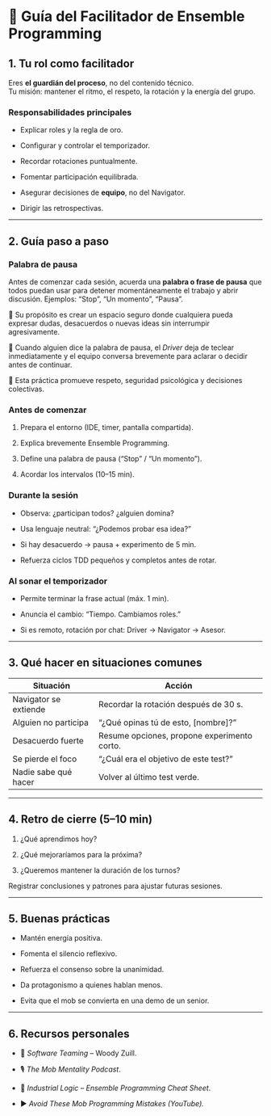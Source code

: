 # 📙 Guía del Facilitador de Ensemble Programming

## 1. Tu rol como facilitador

Eres **el guardián del proceso**, no del contenido técnico.  
Tu misión: mantener el ritmo, el respeto, la rotación y la energía del grupo.

### Responsabilidades principales

- Explicar roles y la regla de oro.
    
- Configurar y controlar el temporizador.
    
- Recordar rotaciones puntualmente.
    
- Fomentar participación equilibrada.
    
- Asegurar decisiones de **equipo**, no del Navigator.
    
- Dirigir las retrospectivas.
    

---

## 2. Guía paso a paso

### Palabra de pausa

Antes de comenzar cada sesión, acuerda una **palabra o frase de pausa** que todos puedan usar para detener momentáneamente el trabajo y abrir discusión. Ejemplos: “Stop”, “Un momento”, “Pausa”.

🔹 Su propósito es crear un espacio seguro donde cualquiera pueda expresar dudas, desacuerdos o nuevas ideas sin interrumpir agresivamente.

🔹 Cuando alguien dice la palabra de pausa, el _Driver_ deja de teclear inmediatamente y el equipo conversa brevemente para aclarar o decidir antes de continuar.

🔹 Esta práctica promueve respeto, seguridad psicológica y decisiones colectivas.

### Antes de comenzar

1. Prepara el entorno (IDE, timer, pantalla compartida).
    
2. Explica brevemente Ensemble Programming.
    
3. Define una palabra de pausa (“Stop” / “Un momento”).
    
4. Acordar los intervalos (10–15 min).
    

### Durante la sesión

- Observa: ¿participan todos? ¿alguien domina?
    
- Usa lenguaje neutral: “¿Podemos probar esa idea?”
    
- Si hay desacuerdo → pausa + experimento de 5 min.
    
- Refuerza ciclos TDD pequeños y completos antes de rotar.
    

### Al sonar el temporizador

- Permite terminar la frase actual (máx. 1 min).
    
- Anuncia el cambio: “Tiempo. Cambiamos roles.”
    
- Si es remoto, rotación por chat: Driver → Navigator → Asesor.
    

---

## 3. Qué hacer en situaciones comunes

|Situación|Acción|
|---|---|
|Navigator se extiende|Recordar la rotación después de 30 s.|
|Alguien no participa|“¿Qué opinas tú de esto, [nombre]?”|
|Desacuerdo fuerte|Resume opciones, propone experimento corto.|
|Se pierde el foco|“¿Cuál era el objetivo de este test?”|
|Nadie sabe qué hacer|Volver al último test verde.|
 
---

## 4. Retro de cierre (5–10 min)

1. ¿Qué aprendimos hoy?
    
2. ¿Qué mejoraríamos para la próxima?
    
3. ¿Queremos mantener la duración de los turnos?
    

Registrar conclusiones y patrones para ajustar futuras sesiones.

---

## 5. Buenas prácticas

- Mantén energía positiva.
    
- Fomenta el silencio reflexivo.
    
- Refuerza el consenso sobre la unanimidad.
    
- Da protagonismo a quienes hablan menos.
    
- Evita que el mob se convierta en una demo de un senior.
    

---

## 6. Recursos personales

- 📖 _Software Teaming_ – Woody Zuill.
    
- 🎙️ _The Mob Mentality Podcast_.
    
- 🧾 _Industrial Logic – Ensemble Programming Cheat Sheet_.
    
- ▶️ _Avoid These Mob Programming Mistakes (YouTube)._